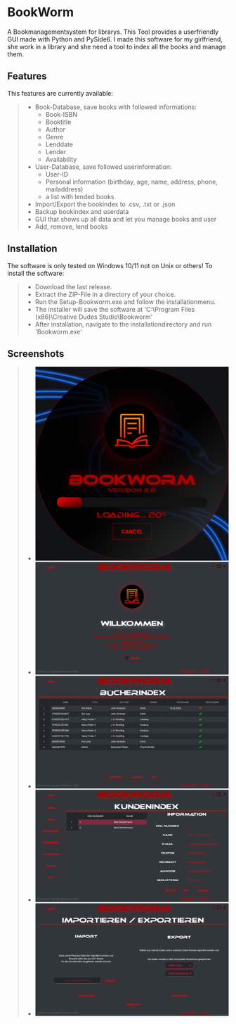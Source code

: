 # BookWorm #

A Bookmanagementsystem for librarys. This Tool provides a userfriendly GUI made with Python and PySide6. I made this software for my girlfriend, she work in a library and she need a tool to index all the books and manage them.

## Features ##

This features are currently available:

> - Book-Database, save books with followed informations:
>   - Book-ISBN
>   - Booktitle
>   - Author
>   - Genre
>   - Lenddate
>   - Lender
>   - Availability
> - User-Database, save followed userinformation:
>   - User-ID
>   - Personal information (birthday, age, name, address, phone, mailaddress)
>   - a list with lended books
> - Import/Export the bookindex to .csv, .txt or .json
> - Backup bookindex and userdata
> - GUI that shows up all data and let you manage books and user
> - Add, remove, lend books

## Installation ##

The software is only tested on Windows 10/11 not on Unix or others!
To install the software:

> - Download the last release.
> - Extract the ZIP-File in a directory of your choice.
> - Run the Setup-Bookworm.exe and follow the installationmenu.
> - The installer will save the software at 'C:\Program Files (x86)\Creative Dudes Studio\Bookworm'
> - After installation, navigate to the installationdirectory and run 'Bookworm.exe'

## Screenshots ##

> - ![loadscreen](screens/screen_load.png)
> - ![mainscreen](screens/screen_mainwindow.png)
> - ![bookindex](screens/screen_bookindex.png)
> - ![userscreen](screens/screen_user.png)
> - ![importscreen](screens/screen_import.png)
